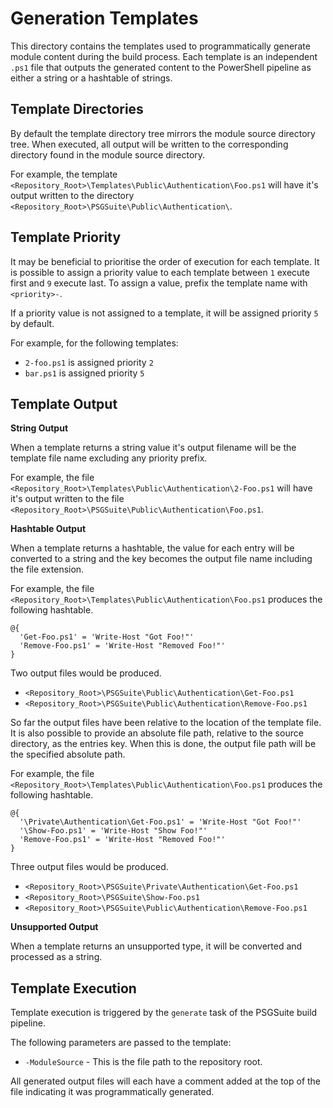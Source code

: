 # Generation Templates

This directory contains the templates used to programmatically generate module content during the build process. Each template is an independent `.ps1` file that outputs the generated content to the PowerShell pipeline as either a string or a hashtable of strings.

## Template Directories

By default the template directory tree mirrors the module source directory tree. When executed, all output will be written to the corresponding directory found in the module source directory.

For example, the template `<Repository_Root>\Templates\Public\Authentication\Foo.ps1` will have it's output written to the directory `<Repository_Root>\PSGSuite\Public\Authentication\`.

## Template Priority

It may be beneficial to prioritise the order of execution for each template. It is possible to assign a priority value to each template between `1` execute first and `9` execute last. To assign a value, prefix the template name with `<priority>-`.

If a priority value is not assigned to a template, it will be assigned priority `5` by default.

For example, for the following templates:

- `2-foo.ps1` is assigned priority `2`
- `bar.ps1` is assigned priority `5`

## Template Output

**String Output**

When a template returns a string value it's output filename will be the template file name excluding any priority prefix.

For example, the file `<Repository_Root>\Templates\Public\Authentication\2-Foo.ps1` will have it's output written to the file `<Repository_Root>\PSGSuite\Public\Authentication\Foo.ps1`.

**Hashtable Output**

When a template returns a hashtable, the value for each entry will be converted to a string and the key becomes the output file name including the file extension.

For example, the file `<Repository_Root>\Templates\Public\Authentication\Foo.ps1` produces the following hashtable.

```
@{
  'Get-Foo.ps1' = 'Write-Host "Got Foo!"'
  'Remove-Foo.ps1' = 'Write-Host "Removed Foo!"'
}
```

Two output files would be produced.

- `<Repository_Root>\PSGSuite\Public\Authentication\Get-Foo.ps1`
- `<Repository_Root>\PSGSuite\Public\Authentication\Remove-Foo.ps1`

So far the output files have been relative to the location of the template file. It is also possible to provide an absolute file path, relative to the source directory, as the entries key. When this is done, the output file path will be the specified absolute path.

For example, the file `<Repository_Root>\Templates\Public\Authentication\Foo.ps1` produces the following hashtable.

```
@{
  '\Private\Authentication\Get-Foo.ps1' = 'Write-Host "Got Foo!"'
  '\Show-Foo.ps1' = 'Write-Host "Show Foo!"'
  'Remove-Foo.ps1' = 'Write-Host "Removed Foo!"'
}
```

Three output files would be produced.

- `<Repository_Root>\PSGSuite\Private\Authentication\Get-Foo.ps1`
- `<Repository_Root>\PSGSuite\Show-Foo.ps1`
- `<Repository_Root>\PSGSuite\Public\Authentication\Remove-Foo.ps1`


**Unsupported Output**

When a template returns an unsupported type, it will be converted and processed as a string.


## Template Execution

Template execution is triggered by the `generate` task of the PSGSuite build pipeline.

The following parameters are passed to the template:

- `-ModuleSource` - This is the file path to the repository root.

All generated output files will each have a comment added at the top of the file indicating it was programmatically generated.
